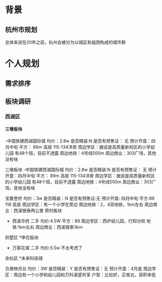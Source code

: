 # 背景
## 杭州市规划
总体来说在20年之前，杭州会被分为以城区和组团构成的城市群

# 个人规划
## 需求排序


## 板块调研

### 西湖区
#### 三墩板块 
-中国铁建西湖国际城 
均价：2.8w 
是否精装:N 
是否有预售证： 无 
预计开盘：四月中旬 
平方： 89m 高层 115-134洋房 
周边学区：据说是高质量新校区的小学幼儿园 有48个班，目前不透露 
周边地铁：4号线500m 
周边商业：303广场，其他没有啥

三墩板块 
-中国铁建西湖国际城 
均价：2.8w 
是否精装:N 
是否有预售证： 无 
预计开盘：四月中旬 
平方： 89m 高层 115-134洋房 
周边学区：据说是高质量新校区的小学幼儿园 有48个班，目前不透露 
周边地铁：4号线500m 
周边商业：303广场，其他没有啥

宝嘉誉府 
均价：3w 
是否精装：N 
是否有预售证:无 
预计开盘: 四月中旬 
平方:89 118 高层 
周边学区：有一个小学在旁边 
周边地铁：2，4双地铁，1km左右 
周边商业：西溪银泰两公里
蒋村板块 
- 西溪华府 
二手 
均价:4.5W 
平方：89 
周边学区：西炉幼儿园，行知分校 
地铁:1km左右 
周边商业：西溪银泰3km

拱墅区
*申花板块 
- 万家花城 
二手 
均价:5.5w 
不太考虑了

余杭区
*未来科技城

合景映月台 
均价：3W 
是否精装：Y 
是否有预售证：无 
预计开盘：4月底 
周边学区：周边有一个小学和幼儿园和万科溪望共享 
户型：比较好，正南北，容积率低

<meta http-equiv="refresh" content="1">




